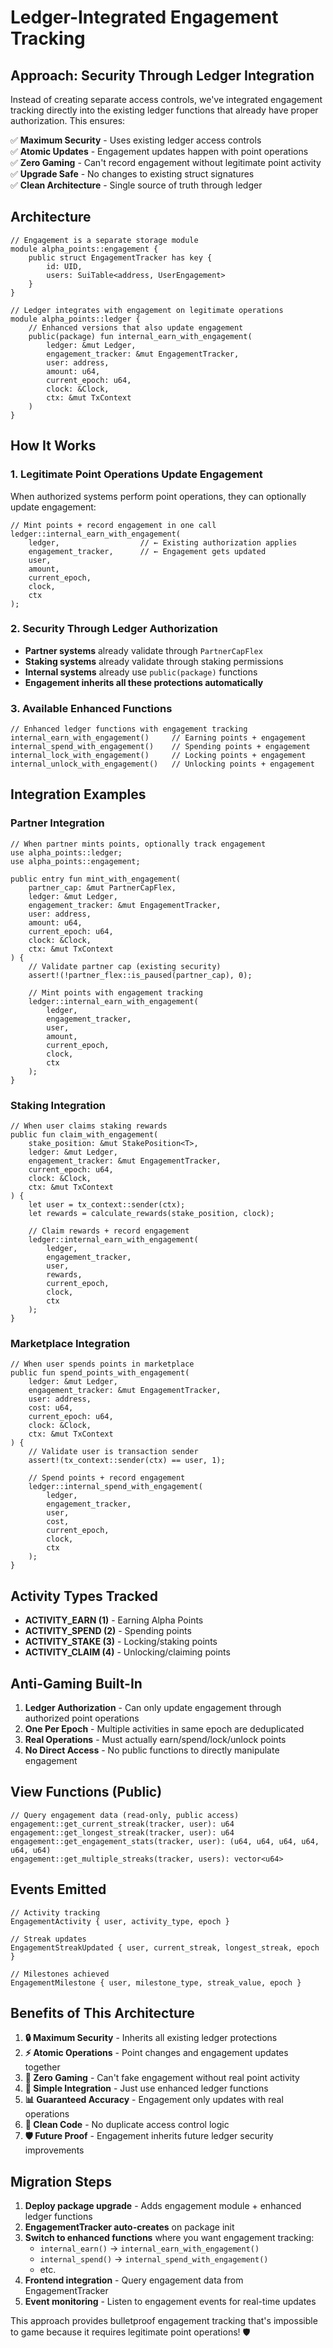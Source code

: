 # Ledger-Integrated Engagement Tracking

## Approach: Security Through Ledger Integration

Instead of creating separate access controls, we've integrated engagement tracking directly into the existing ledger functions that already have proper authorization. This ensures:

✅ **Maximum Security** - Uses existing ledger access controls  
✅ **Atomic Updates** - Engagement updates happen with point operations  
✅ **Zero Gaming** - Can't record engagement without legitimate point activity  
✅ **Upgrade Safe** - No changes to existing struct signatures  
✅ **Clean Architecture** - Single source of truth through ledger

## Architecture

```move
// Engagement is a separate storage module
module alpha_points::engagement {
    public struct EngagementTracker has key {
        id: UID,
        users: SuiTable<address, UserEngagement>
    }
}

// Ledger integrates with engagement on legitimate operations
module alpha_points::ledger {
    // Enhanced versions that also update engagement
    public(package) fun internal_earn_with_engagement(
        ledger: &mut Ledger,
        engagement_tracker: &mut EngagementTracker,
        user: address,
        amount: u64,
        current_epoch: u64,
        clock: &Clock,
        ctx: &mut TxContext
    )
}
```

## How It Works

### 1. Legitimate Point Operations Update Engagement
When authorized systems perform point operations, they can optionally update engagement:

```move
// Mint points + record engagement in one call
ledger::internal_earn_with_engagement(
    ledger,                  // ← Existing authorization applies  
    engagement_tracker,      // ← Engagement gets updated
    user,
    amount,
    current_epoch,
    clock,
    ctx
);
```

### 2. Security Through Ledger Authorization
- **Partner systems** already validate through `PartnerCapFlex`
- **Staking systems** already validate through staking permissions  
- **Internal systems** already use `public(package)` functions
- **Engagement inherits all these protections automatically**

### 3. Available Enhanced Functions

```move
// Enhanced ledger functions with engagement tracking
internal_earn_with_engagement()     // Earning points + engagement
internal_spend_with_engagement()    // Spending points + engagement  
internal_lock_with_engagement()     // Locking points + engagement
internal_unlock_with_engagement()   // Unlocking points + engagement
```

## Integration Examples

### Partner Integration
```move
// When partner mints points, optionally track engagement
use alpha_points::ledger;
use alpha_points::engagement;

public entry fun mint_with_engagement(
    partner_cap: &mut PartnerCapFlex,
    ledger: &mut Ledger,
    engagement_tracker: &mut EngagementTracker,
    user: address,
    amount: u64,
    current_epoch: u64,
    clock: &Clock,
    ctx: &mut TxContext
) {
    // Validate partner cap (existing security)
    assert!(!partner_flex::is_paused(partner_cap), 0);
    
    // Mint points with engagement tracking
    ledger::internal_earn_with_engagement(
        ledger, 
        engagement_tracker, 
        user, 
        amount, 
        current_epoch, 
        clock, 
        ctx
    );
}
```

### Staking Integration
```move
// When user claims staking rewards
public fun claim_with_engagement(
    stake_position: &mut StakePosition<T>,
    ledger: &mut Ledger,
    engagement_tracker: &mut EngagementTracker,
    current_epoch: u64,
    clock: &Clock,
    ctx: &mut TxContext
) {
    let user = tx_context::sender(ctx);
    let rewards = calculate_rewards(stake_position, clock);
    
    // Claim rewards + record engagement
    ledger::internal_earn_with_engagement(
        ledger,
        engagement_tracker,
        user,
        rewards,
        current_epoch,
        clock,
        ctx
    );
}
```

### Marketplace Integration
```move
// When user spends points in marketplace
public fun spend_points_with_engagement(
    ledger: &mut Ledger,
    engagement_tracker: &mut EngagementTracker,
    user: address,
    cost: u64,
    current_epoch: u64,
    clock: &Clock,
    ctx: &mut TxContext
) {
    // Validate user is transaction sender
    assert!(tx_context::sender(ctx) == user, 1);
    
    // Spend points + record engagement
    ledger::internal_spend_with_engagement(
        ledger,
        engagement_tracker,
        user,
        cost,
        current_epoch,
        clock,
        ctx
    );
}
```

## Activity Types Tracked

- **ACTIVITY_EARN (1)** - Earning Alpha Points
- **ACTIVITY_SPEND (2)** - Spending points  
- **ACTIVITY_STAKE (3)** - Locking/staking points
- **ACTIVITY_CLAIM (4)** - Unlocking/claiming points

## Anti-Gaming Built-In

1. **Ledger Authorization** - Can only update engagement through authorized point operations
2. **One Per Epoch** - Multiple activities in same epoch are deduplicated
3. **Real Operations** - Must actually earn/spend/lock/unlock points
4. **No Direct Access** - No public functions to directly manipulate engagement

## View Functions (Public)

```move
// Query engagement data (read-only, public access)
engagement::get_current_streak(tracker, user): u64
engagement::get_longest_streak(tracker, user): u64  
engagement::get_engagement_stats(tracker, user): (u64, u64, u64, u64, u64, u64)
engagement::get_multiple_streaks(tracker, users): vector<u64>
```

## Events Emitted

```move
// Activity tracking
EngagementActivity { user, activity_type, epoch }

// Streak updates  
EngagementStreakUpdated { user, current_streak, longest_streak, epoch }

// Milestones achieved
EngagementMilestone { user, milestone_type, streak_value, epoch }
```

## Benefits of This Architecture

1. **🔒 Maximum Security** - Inherits all existing ledger protections
2. **⚡ Atomic Operations** - Point changes and engagement updates together
3. **🚫 Zero Gaming** - Can't fake engagement without real point activity
4. **🔧 Simple Integration** - Just use enhanced ledger functions
5. **📊 Guaranteed Accuracy** - Engagement only updates with real operations
6. **🎯 Clean Code** - No duplicate access control logic
7. **🛡️ Future Proof** - Engagement inherits future ledger security improvements

## Migration Steps

1. **Deploy package upgrade** - Adds engagement module + enhanced ledger functions
2. **EngagementTracker auto-creates** on package init
3. **Switch to enhanced functions** where you want engagement tracking:
   - `internal_earn()` → `internal_earn_with_engagement()`
   - `internal_spend()` → `internal_spend_with_engagement()`
   - etc.
4. **Frontend integration** - Query engagement data from EngagementTracker
5. **Event monitoring** - Listen to engagement events for real-time updates

This approach provides bulletproof engagement tracking that's impossible to game because it requires legitimate point operations! 🛡️ 